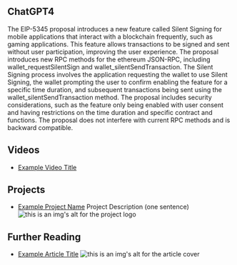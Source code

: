 ## ChatGPT4

The EIP-5345 proposal introduces a new feature called Silent Signing for mobile applications that interact with a blockchain frequently, such as gaming applications. This feature allows transactions to be signed and sent without user participation, improving the user experience. The proposal introduces new RPC methods for the ethereum JSON-RPC, including wallet_requestSilentSign and wallet_silentSendTransaction. The Silent Signing process involves the application requesting the wallet to use Silent Signing, the wallet prompting the user to confirm enabling the feature for a specific time duration, and subsequent transactions being sent using the wallet_silentSendTransaction method. The proposal includes security considerations, such as the feature only being enabled with user consent and having restrictions on the time duration and specific contract and functions. The proposal does not interfere with current RPC methods and is backward compatible.

## Videos

- [Example Video Title](https://www.youtube.com/watch?v=TDGq4aeevgY)

## Projects

- [Example Project Name](https://xxxx.xxx/xxxxx) Project Description (one sentence) ![this is an img's alt for the project logo](https://xxxx.xxx/project-logo.xxx)

## Further Reading

- [Example Article Title](https://xxxx.xxx/xxxxx) ![this is an img's alt for the article cover](https://xxxx.xxx/article-cover.xxx)

